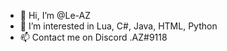 - 👋 Hi, I’m @Le-AZ
- 👀 I’m interested in Lua, C#, Java, HTML, Python
- 📫 Contact me on Discord .AZ#9118

<!---
Le-AZ/Le-AZ is a ✨ special ✨ repository because its `README.md` (this file) appears on your GitHub profile.
You can click the Preview link to take a look at your changes.
--->
